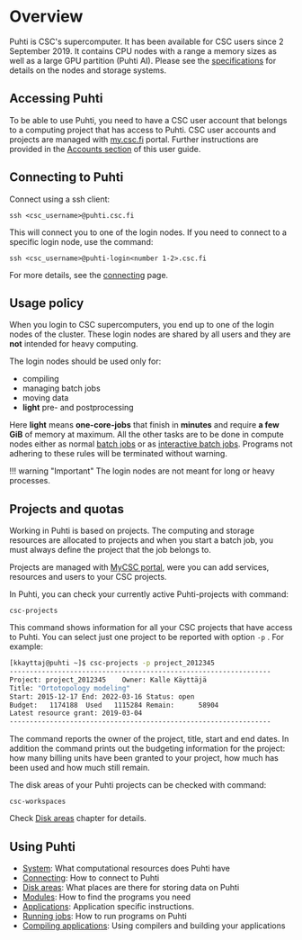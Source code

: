 # Overview

Puhti is CSC's supercomputer. It has been available for CSC users since
2 September 2019. It contains CPU nodes with a range a memory sizes as well as a large GPU partition (Puhti AI). Please see the
[specifications](system.md) for details on the nodes and storage systems.

## Accessing Puhti

To be able to use Puhti, you need to have a CSC user account that belongs to
a computing project that has access to Puhti. CSC user accounts and projects are managed
with [my.csc.fi](https://my.csc.fi) portal. Further instructions are provided in the [Accounts section](../accounts/index.md) of this user guide.

## Connecting to Puhti

Connect using a ssh client:
```
ssh <csc_username>@puhti.csc.fi
```
This will connect you to one of the login nodes. If you need to connect
to a specific login node, use the command:

```
ssh <csc_username>@puhti-login<number 1-2>.csc.fi
```
For more details, see the [connecting](connecting.md) page.

## Usage policy

When you login to CSC supercomputers, you end up to one of the login nodes of the cluster.
These login nodes are shared by all users and they are **not** intended for heavy computing.

The login nodes should be used only for:

 * compiling
 * managing batch jobs
 * moving data
 * **light** pre- and postprocessing

Here **light** means **one-core-jobs** that finish in **minutes** and require **a few GiB** of memory at maximum.
All the other tasks are to be done in compute nodes either as normal [batch jobs](running/getting-started.md)
or as [interactive batch jobs](running/interactive-usage.md).
Programs not adhering to these rules will be terminated without warning.

!!! warning "Important"
    The login nodes are not meant for long or heavy processes.

## Projects and quotas

Working in Puhti is based on projects. The computing and storage resources are allocated to projects and when you start a batch job, you must always define the project that the job belongs to.

Projects are managed with [MyCSC portal](https://my.csc.fi), were you can add services, resources and users to your CSC projects.

In Puhti, you can check your currently active Puhti-projects with command:

```text
csc-projects
```
This command shows information for all your CSC projects that have access to Puhti. You can select just one project to be reported with option `-p` . For example:
```bash
[kkayttaj@puhti ~]$ csc-projects -p project_2012345
-----------------------------------------------------------------
Project: project_2012345	Owner: Kalle Käyttäjä
Title: "Ortotopology modeling"
Start: 2015-12-17 End: 2022-03-16 Status: open
Budget:   1174188  Used   1115284 Remain:      58904
Latest resource grant: 2019-03-04
-----------------------------------------------------------------
```
The command reports the owner of the project, title, start and end dates. In addition the command prints out the budgeting information for the project: how many billing units have been granted to your project, how much has been used and how much still remain. 

The disk areas of your Puhti projects can be checked with command:
```text
csc-workspaces
```
Check [Disk areas](disk.md) chapter for details.

## Using Puhti

* [System](system.md): What computational resources does Puhti have
* [Connecting](connecting.md): How to connect to Puhti
* [Disk areas](disk.md): What places are there for storing data on Puhti
* [Modules](modules.md): How to find the programs you need
* [Applications](../apps/index.md): Application specific instructions.
* [Running jobs](running/getting-started.md): How to run programs on Puhti
* [Compiling applications](compiling.md): Using compilers and building your applications   
